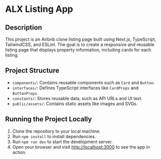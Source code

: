 # ALX Listing App

## Description

This project is an Airbnb clone listing page built using Next.js, TypeScript, TailwindCSS, and ESLint. The goal is to create a responsive and reusable listing page that displays property information, including cards for each listing.

## Project Structure

- `components/`: Contains reusable components such as `Card` and `Button`.
- `interfaces/`: Defines TypeScript interfaces like `CardProps` and `ButtonProps`.
- `constants/`: Stores reusable data, such as API URLs and UI text.
- `public/assets/`: Contains static assets like images and SVGs.

## Running the Project Locally

1. Clone the repository to your local machine.
2. Run `npm install` to install dependencies.
3. Run `npm run dev` to start the development server.
4. Open your browser and visit [http://localhost:3000](http://localhost:3000) to see the app in action.
